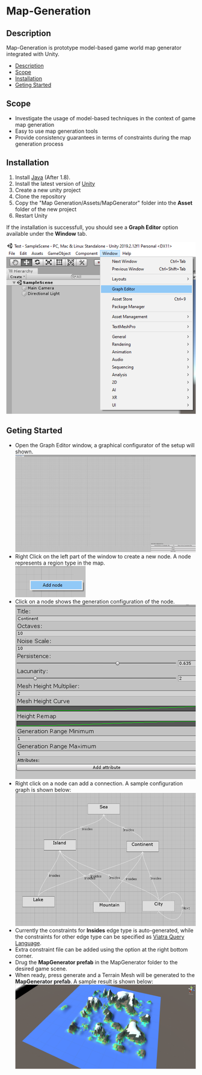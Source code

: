 # Map-Generation
## Description

Map-Generation is  prototype model-based game world map generator integrated with Unity.

- [Description](#descriotion)
- [Scope](#scope)
- [Installation](#installation)
- [Geting Started](#geting-started)

## Scope 
- Investigate the usage of model-based techniques in the context of game map generation
- Easy to use map generation tools
- Provide consistency guarantees in terms of constraints during the map generation process

## Installation
1. Install [Java](https://www.oracle.com/ca-en/java/technologies/javase-downloads.html) (After 1.8).
2. Install the latest version of [Unity](https://unity.com/)
3. Create a new unity project
4. Clone the repository
5. Copy the "Map Generation/Assets/MapGenerator" folder into the **Asset** folder of the new project
6. Restart Unity

If the installation is successfull, you should see a **Graph Editor** option available under the **Window** tab.

![Installation](Doc/Readme/Images/installation.png)

## Geting Started
- Open the Graph Editor window, a graphical configurator of the setup will shown. <br>
![GraphEditor](Doc/Readme/Images/graph_editor.png)
- Right Click on the left part of the window to create a new node. A node represents a region type in the map.<br>
![](Doc/Readme/Images/new_node.png)
- Click on a node shows the generation configuration of the node. <br>
![](Doc/Readme/Images/node_config.png)
- Right click on a node can add a connection. A sample configuration graph is shown below: 
![](Doc/Readme/Images/graph.png)
- Currently the constraints for **Insides** edge type is auto-generated, while the constraints for other edge type can be specified as  [Viatra Query Language](https://www.eclipse.org/viatra/documentation/query-language.html).
- Extra constraint file can be added using the option at the right bottom corner.
- Drug the **MapGenerator prefab** in the MapGenerator folder to the desired game scene.
- When ready, press generate and a Terrain Mesh will be generated to the **MapGenerator prefab**. A sample result is shown below: <br>
![](Doc/Readme/Images/result.png)

